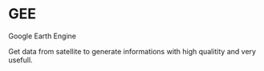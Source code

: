 # GEE
Google Earth Engine

Get data from satellite to generate informations with high qualitity and very usefull.
